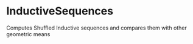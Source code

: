 # InductiveSequences
Computes Shuffled Inductive sequences and compares them with other geometric means
